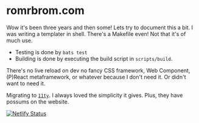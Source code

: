 # romrbrom.com

Wow it's been three years and then some! Lets try to document this a bit. I was writing a templater in shell. There's a Makefile even! Not that it's of much use.

- Testing is done by `bats test`
- Building is done by executing the build script in `scripts/build`.

There's no live reload on dev no fancy CSS framework, Web Component, (P)React metaframework, or whatever because I don't need it. Or didn't want to need it.

Migrating to [`11ty`](https://www.11ty.dev/). I always loved the simplicity it gives. Plus, they have possums on the website.

[![Netlify
Status](https://api.netlify.com/api/v1/badges/4162f8cf-49d2-4f6c-9734-7073674b7b63/deploy-status)](https://app.netlify.com/sites/rombrom/deploys)
